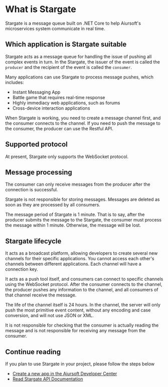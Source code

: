 # What is Stargate

Stargate is a message queue built on .NET Core to help Aiursoft's microservices system communicate in real time.

## Which application is Stargate suitable

Stargate acts as a message queue for handling the issue of pushing all complex events in turn. In the Stargate, the issuer of the event is called the `producer` and the recipient of the event is called the `consumer`.

Many applications can use Stargate to process message pushes, which includes:

* Instant Messaging App
* Battle game that requires real-time response
* Highly immediacy web applications, such as forums
* Cross-device interaction applications

When Stargate is working, you need to create a message channel first, and the consumer connects to the channel. If you need to push the message to the consumer, the producer can use the Restful API.

## Supported protocol

At present, Stargate only supports the WebSocket protocol.

## Message processing

The consumer can only receive messages from the producer after the connection is successful.

Stargate is not responsible for storing messages. Messages are deleted as soon as they are processed by all consumers.

The message period of Stargate is 1 minute. That is to say, after the producer submits the message to the Stargate, the consumer must process the message within 1 minute. Otherwise, the message will be lost.

## Stargate lifecycle

It acts as a broadcast platform, allowing developers to create several new channels for their specific applications. You cannot access each other's channels between different applications. Each channel will have a connection key.

It acts as a push tool itself, and consumers can connect to specific channels using the WebSocket protocol. After the consumer connects to the channel, the producer pushes any information to the channel, and all consumers of that channel receive the message.

The life of the channel itself is 24 hours. In the channel, the server will only push the most primitive event content, without any encoding and case conversion, and will not use JSON or XML.

It is not responsible for checking that the consumer is actually reading the message and is not responsible for receiving any message from the consumer.

## Continue reading

If you plan to use Stargate in your project, please follow the steps below

* [Create a new app in the Aiursoft Developer Center](https://developer.aiursoft.com)
* [Read Stargate API Documentation](./Channel.md)
